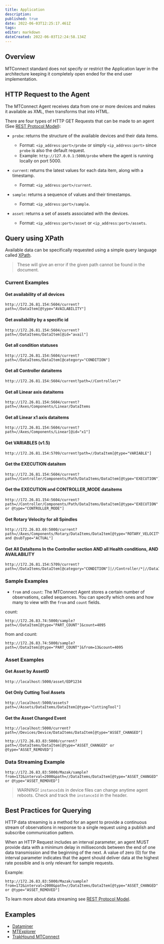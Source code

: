 ```yaml
---
title: Application
description: 
published: true
date: 2022-06-03T12:25:17.461Z
tags: 
editor: markdown
dateCreated: 2022-06-03T12:24:58.134Z
---
```



## Overview

MTConnect standard does not specify or restrict the Application layer in the architecture keeping it completely open ended for the end user implementation.

## HTTP Request to the Agent

The MTConnect Agent receives data from one or more devices and makes it available as XML, then transforms that into HTML. 

There are four types of HTTP GET Requests that can be made to an agent (See [REST Protocol Model](https://model.mtconnect.org/#Package__8082e379-d82e-4b0e-abad-83cdf92f7fe6)):

- `probe`: returns the structure of the available devices and their data items.
  - Format: `<ip_address:port>/probe` or simply `<ip_address:port>` since `probe` is also the default request.
  - Example: `http://127.0.0.1:5000/probe` where the agent is running locally on port 5000.

- `current`: returns the latest values for each data item, along with a timestamp.
  - Format: `<ip_address:port>/current`.

- `sample`: returns a sequence of values and their timestamps.
  - Format: `<ip_address:port>/sample`.

- `asset`: returns a set of assets associated with the devices.
  - Format: `<ip_address:port>/asset` or `<ip_address:port>/assets`.

## Query using XPath

Available data can be specifically requested using a simple query language called [XPath](https://en.wikipedia.org/wiki/XPath).

> These will give an error if the given path cannot be found in the document.

### Current Examples


#### Get availability of all devices

```
http://172.26.81.154:5604/current?path=//DataItem[@type="AVAILABILITY"]
```

#### Get availability by a specific id

```
http://172.26.81.154:5604/current?path=//DataItems/DataItem[@id="avail"]
```

#### Get all condition statuses

```
http://172.26.81.154:5604/current?path=//DataItems/DataItem[@category="CONDITION"]
```

#### Get all Controller dataitems

```
http://172.26.81.154:5604/current?path=//Controller/*
```

#### Get all Linear axis dataitems

```
http://172.26.81.154:5604/current?path=//Axes/Components/Linear/DataItems
```

#### Get all Linear x1 axis dataitems

```
http://172.26.81.154:5604/current?path=//Axes/Components/Linear[@id="x1"]
```

#### Get VARIABLES (v1.5)

```
http://172.26.81.154:5709/current?path=//DataItem[@type="VARIABLE"]
```

#### Get the EXECUTION dataitem

```
http://172.26.81.154:5604/current?path=//Controller/Components/Path/DataItems/DataItem[@type="EXECUTION"]
```

#### Get the EXECUTION and CONTROLLER_MODE dataitems

```
http://172.26.81.154:5604/current?path=//Controller/Components/Path/DataItems/DataItem[@type="EXECUTION" or @type="CONTROLLER_MODE"]
```

#### Get Rotary Velocity for all Spindles

```
http://172.26.83.69:5000/current?path=//Axes/Components/Rotary/DataItems/DataItem[@type="ROTARY_VELOCITY" and @subType="ACTUAL"]
```


#### Get All DataItems In the Controller section AND all Health conditions, AND AVAILABILITY 

```
http://172.26.81.154:5709/current?path=//DataItems/DataItem[@category="CONDITION"]|//Controller/*|//DataItem[@type="AVAILABILITY"]
```

### Sample Examples

- `from` and `count`:  The MTConnect Agent stores a certain number of observations, called sequences. You can specify which ones and how many to view with the `from` and `count` fields.

count:
```
http://172.26.83.74:5000/sample?path=//DataItem[@type="PART_COUNT"]&count=4095
```

from and count: 
```
http://172.26.83.74:5000/sample?path=//DataItem[@type="PART_COUNT"]&from=13&count=4095
```

### Asset Examples

#### Get Asset by AssetID

```
http://localhost:5000/asset/EDP1234
```

#### Get Only Cutting Tool Assets

```
http://localhost:5000/assets?path=//Assets/DataItems/DataItem[@type="CuttingTool"]
```

#### Get the Asset Changed Event

```
http://localhost:5000/current?path=//Devices/Device/DataItems/DataItem[@type="ASSET_CHANGED"]
```


```
http://172.26.83.83:5000/current?path=//DataItems/DataItem[@type="ASSET_CHANGED" or @type="ASSET_REMOVED"]
```

### Data Streaming Example

```
http://172.26.83.83:5000/Mazak/sample?from=172&interval=2000&path=//DataItems/DataItem[@type="ASSET_CHANGED" or @type="ASSET_REMOVED"]
```

> WARNING! `instanceId`s in device files can change anytime agent reboots.  Check and track the `instanceId` in the header.

## Best Practices for Querying

HTTP data streaming is a method for an agent to provide a continuous stream of observations in response to a single request using a publish and subscribe communication pattern. 

When an HTTP Request includes an interval parameter, an agent MUST provide data with a minimum delay in milliseconds between the end of one data transmission and the beginning of the next. A value of zero (0) for the interval parameter indicates that the agent should deliver data at the highest rate possible and is only relevant for sample requests.

Example:

```
http://172.26.83.83:5000/Mazak/sample?from=172&interval=2000&path=//DataItems/DataItem[@type="ASSET_CHANGED" or @type="ASSET_REMOVED"]
```

To learn more about data streaming see [REST Protocol Model](https://model.mtconnect.org/#Package__8082e379-d82e-4b0e-abad-83cdf92f7fe6).



## Examples

- [Dataminer](https://github.com/mtconnect/dataminer)
- [MTExplorer](https://github.com/mtconnect/mtexplorer)
- [TrakHound MTConnect](https://github.com/TrakHound/MTConnect.NET)